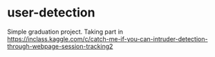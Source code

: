 # user-detection
Simple graduation project. Taking part in https://inclass.kaggle.com/c/catch-me-if-you-can-intruder-detection-through-webpage-session-tracking2
